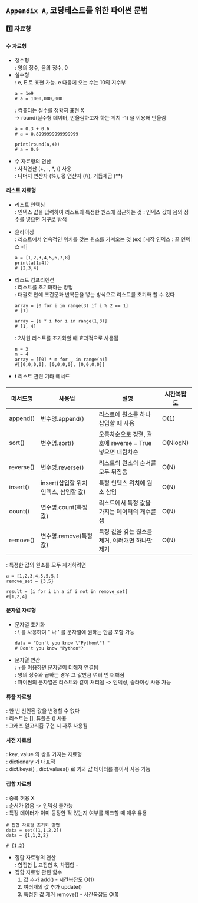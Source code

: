 ## `Appendix A`, 코딩테스트를 위한 파이썬 문법

### :one: 자료형
#### 수 자료형
-  정수형  
    : 양의 정수, 음의 정수, 0
 - 실수형    
    : e, E 로 표현 가능. e 다음에 오는 수는 10의 지수부   
    ```
    a = 1e9
    # a = 1000,000,000
    ```
    : 컴퓨터는 실수를 정확히 표현 X  
        -> round(실수형 데이터, 반올림하고자 하는 위치 -1) 을 이용해 반올림
    ```
    a = 0.3 + 0.6
    # a = 0.8999999999999999

    print(round(a,4))
    # a = 0.9
    ```
- 수 자료형의 연산  
    : 사칙연산 (+, -, *, /) 사용  
    : 나머지 연산자 (%), 몫 연산자 (//), 거듭제곱 (**)
     

#### 리스트 자료형
 - 리스트 인덱싱  
    : 인덱스 값을 입력하여 리스트의 특정한 원소에 접근하는 것
    : 인덱스 값에 음의 정수를 넣으면 거꾸로 탐색
- 슬라이싱  
    : 리스트에서 연속적인 위치를 갖는 원소를 가져오는 것
    (ex) [시작 인덱스 : 끝 인덱스 -1]
    ```
    a = [1,2,3,4,5,6,7,8]
    print(a[1:4])
    # [2,3,4]
    ```

- 리스트 컴프리헨션   
    : 리스트를 초기화하는 방법  
    : 대괄호 안에 조건문과 반복문을 넣는 방식으로 리스트를 초기화 할 수 있다
    
    ```
    array = [0 for i in range(3) if i % 2 == 1]
    # [1]

    array = [i * i for i in range(1,3)]
    # [1, 4]
    ```
    : 2차원 리스트를 초기화할 때 효과적으로 사용됨
    ```
    n = 3
    m = 4
    array = [[0] * m for _ in range(n)]
    #[[0,0,0,0], [0,0,0,0], [0,0,0,0]]
    ```

- :exclamation: 리스트 관련 기타 메서드  

|메서드명|사용법|설명|시간복잡도|
|------|---|---|---|
|append()|변수명.append()|리스트에 원소를 하나 삽입할 때 사용|O(1)|
|sort()|변수명.sort()|오름차순으로 정렬, 괄호에 reverse = True 넣으면 내림차순|O(NlogN)|
|reverse()|변수명.reverse()|리스트의 원소의 순서를 모두 뒤집음|O(N)|
|insert()|insert(삽입할 위치 인덱스, 삽입할 값)|특정 인덱스 위치에 원소 삽입|O(N)|
|count()|변수명.count(특정 값)|리스트에서 특정 값을 가지는 데이터의 개수를 셈|O(N)|
|remove()|변수명.remove(특정 값)|특정 값을 갖는 원소를 제거. 여러개면 하나만 제거|O(N)|

 : 특정한 값의 원소를 모두 제거하려면
 ```
 a = [1,2,3,4,5,5,5,]
 remove_set = {3,5}
 
 result = [i for i in a if i not in remove_set]
 #[1,2,4]
 ```

 #### 문자열 자료형
- 문자열 초기화  
 : \ 를 사용하여 " 나 ' 를 문자열에 원하는 만큼 포함 가능
  ```
  data = "Don't you know \"Python\"? "
  # Don't you know "Python"?  
  ```

- 문자열 연산  
 : +를 이용하면 문자열이 더해져 연결됨  
 : 양의 정수와 곱하는 경우 그 값만큼 여러 번 더해짐  
 : 파이썬의 문자열은 리스트와 같이 처리됨 -> 인덱싱, 슬라이싱 사용 가능

 #### 튜플 자료형
: 한 번 선언된 값을 변경할 수 없다  
: 리스트는 [], 튜플은 () 사용   
: 그래프 알고리즘 구현 시 자주 사용됨  

 #### 사전 자료형
: key, value 의 쌍을 가지는 자료형  
: dictionary 가 대표적  
: dict.keys() , dict.values() 로 키와 값 데이터를 뽑아서 사용 가능

 #### 집합 자료형
: 중복 허용 X   
: 순서가 없음 -> 인덱싱 불가능  
: 특정 데이터가 이미 등장한 적 있는지 여부를 체크할 때 매우 유용
  ```
  # 집합 자료형 초기화 방법
  data = set([1,1,2,2])
  data = {1,1,2,2}

  # {1,2}
  ```

  - 집합 자료형의 연산  
  : 합집합 |, 교집합 &, 차집합 -
  - 집합 자료형 관련 함수  
    1. 값 추가 add() - 시간복잡도 O(1)
    2. 여러개의 값 추가 update() 
    3. 특정한 값 제거 remove()  - 시간복잡도 O(1)

